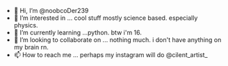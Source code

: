 - 👋 Hi, I’m @noobcoDer239
- 👀 I’m interested in ... cool stuff mostly science based. especially physics.
- 🌱 I’m currently learning ...python. btw i'm 16.
- 💞️ I’m looking to collaborate on ... nothing much. i don't have anything on my brain rn.
- 📫 How to reach me ... perhaps my instagram will do 
@cilent_artist_

<!---
noobcoDer239/noobcoDer239 is a ✨ special ✨ repository because its `README.md` (this file) appears on your GitHub profile.
You can click the Preview link to take a look at your changes.
--->
